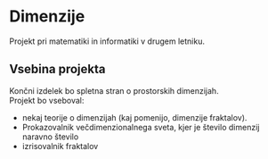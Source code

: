 # Dimenzije
Projekt pri matematiki in informatiki v drugem letniku.

## Vsebina projekta
Končni izdelek bo spletna stran o prostorskih dimenzijah.  
Projekt bo vseboval:  
  * nekaj teorije o dimenzijah (kaj pomenijo, dimenzije fraktalov).  
  * Prokazovalnik večdimenzionalnega sveta, kjer je število dimenzij naravno število
  * izrisovalnik fraktalov
